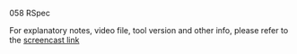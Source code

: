 058 RSpec

For explanatory notes, video file, tool version and other info, please refer to the [screencast link](http://build-podcast.com/rspec/)

